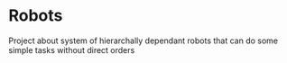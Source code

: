 # Robots
Project about system of hierarchally dependant robots that can do some simple tasks without direct orders
